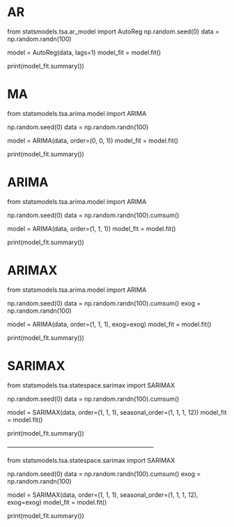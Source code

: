 # AR

from statsmodels.tsa.ar_model import AutoReg
np.random.seed(0)
data = np.random.randn(100)

model = AutoReg(data, lags=1)
model_fit = model.fit()

print(model_fit.summary())

# MA
from statsmodels.tsa.arima.model import ARIMA

np.random.seed(0)
data = np.random.randn(100)

model = ARIMA(data, order=(0, 0, 1))
model_fit = model.fit()

print(model_fit.summary())

# ARIMA
from statsmodels.tsa.arima.model import ARIMA

np.random.seed(0)
data = np.random.randn(100).cumsum()

model = ARIMA(data, order=(1, 1, 1))
model_fit = model.fit()

print(model_fit.summary())


# ARIMAX
from statsmodels.tsa.arima.model import ARIMA

np.random.seed(0)
data = np.random.randn(100).cumsum()
exog = np.random.randn(100)

model = ARIMA(data, order=(1, 1, 1), exog=exog)
model_fit = model.fit()

print(model_fit.summary())

# SARIMAX
from statsmodels.tsa.statespace.sarimax import SARIMAX

np.random.seed(0)
data = np.random.randn(100).cumsum()

model = SARIMAX(data, order=(1, 1, 1), seasonal_order=(1, 1, 1, 12))
model_fit = model.fit()

print(model_fit.summary())

————————————————————————

from statsmodels.tsa.statespace.sarimax import SARIMAX

np.random.seed(0)
data = np.random.randn(100).cumsum()
exog = np.random.randn(100)

model = SARIMAX(data, order=(1, 1, 1), seasonal_order=(1, 1, 1, 12), exog=exog)
model_fit = model.fit()

print(model_fit.summary())




# 

